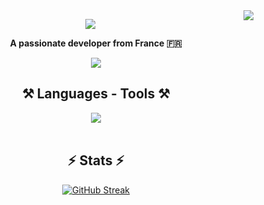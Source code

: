 <img align="right" src="https://visitor-badge.laobi.icu/badge?page_id=prestigetonio.prestigetonio" />

<p align="center">
    <img align="center" src="https://readme-typing-svg.herokuapp.com/?font=Righteous&size=50&center=true&vCenter=true&width=500&height=70&duration=2500&lines=Hi+There!+👋;+I'm+Tony+Fournales!;" />
</p>

<p align="center"><strong>A passionate developer from France 🇫🇷</strong></p>
<div align="center">
<a href="https://linkedin.com/in/tony-fournales" target="_blank">
    <img src="https://img.shields.io/badge/LinkedIn-0077B5?style=for-the-badge&logo=linkedin&logoColor=white" target="_blank" />
</a>
</div>
<H2 align="center">⚒️ Languages - Tools ⚒️</H2>
<div align="center">
    <img src="https://skillicons.dev/icons?i=c,html,css,vscode,github" />
</div>
<br>
<h2 align="center">⚡ Stats ⚡</h2>
<div align="center">
<a href="https://git.io/streak-stats"><img src="https://streak-stats.demolab.com?user=prestigetonio&theme=prussian&border_radius=5&card_width=500" alt="GitHub Streak" /></a>
</div>

